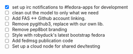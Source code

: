 - [x] set up irc notifications to #fedora-apps for development
- [ ] clean out the model to only what we need
- [ ] Add FAS <-> Github account linking.
- [ ] Remove pygithub3, replace with our own lib.
- [ ] Remove pep8bot branding
- [ ] Style with robyduck's latest bootstrap fedora
- [ ] Add fedmsg publication code
- [ ] Set up a cloud node for shared dev/testing
